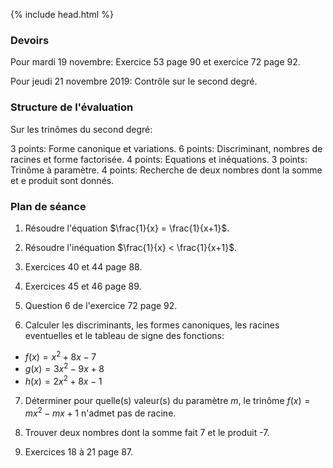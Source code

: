 {% include head.html %}

### Devoirs

Pour mardi 19 novembre: Exercice 53 page 90 et exercice 72 page 92.

Pour jeudi 21 novembre 2019: Contrôle sur le second degré.

### Structure de l'évaluation

Sur les trinômes du second degré:

3 points: Forme canonique et variations.
6 points: Discriminant, nombres de racines et forme factorisée.
4 points: Equations et inéquations.
3 points: Trinôme à paramètre.
4 points: Recherche de deux nombres dont la somme et e produit sont donnés.


### Plan de séance

1. Résoudre l'équation $\frac{1}{x} = \frac{1}{x+1}$.

2. Résoudre l'inéquation $\frac{1}{x} < \frac{1}{x+1}$.

3. Exercices 40 et 44 page 88.

4. Exercices 45 et 46 page 89.

5. Question 6 de l'exercice 72 page 92.

6. Calculer les discriminants, les formes canoniques, les racines eventuelles et le tableau de signe des fonctions:
* $f(x) = x^2+8x-7$
* $g(x) = 3x^2-9x+8$
* $h(x) = 2x^2+8x-1$ 

7. Déterminer pour quelle(s) valeur(s) du paramètre $m$, le trinôme $f(x)=mx^2-mx+1$ n'admet pas de racine.

8. Trouver deux nombres dont la somme fait 7 et le produit -7.

2. Exercices 18 à 21 page 87.

<!--

1. Définir par réccurence:
* Une suite $(u_n)$ arithmétique de raison 2 et de premier terme égal à 4.
* Une suite $(v_n)$ géométrique de raison 3 et de premier terme 5.

1. Calculer $u_1,u_2,u_3,u_{100}$.

1. Calculer $v_1,v_2,v_3,v_{100}$.

1. Soient $n$ et $p$ deux entiers. Proposer une relation entre $u_n$ et $u_p$ lorsque $(u_n)$ pour $n \geq n_0$ est une suite arithmétique de raison $r$. De même, pour une suite $(v_n)$ pour ${n \geq n_0}$ géométrique de raison $q$.

1. Rappeler la définition formelle de suite strictement croissante.

1. Montrer que la suite $(u_n)$ définie par récurrence par $u_0=1$ et pour tout entier n supérieur ou égal à 0, $u_{n+1}= u_n+(n+1)^2$ est strictement croissante.

1. Simplifier logiquement la proposition $(u_n)$ n'est pas arithmétique de raison r. De même, simplifier logiquement la proposition $(v_n)$ n'est pas arithmétique de raison q.

1. Pour la suite $(w_n)$ définie pour tout entier $n \geq 0$ par $w_n=(n+1)^2$. 
   * Calculer $w_1-w_0$ et $\frac{w_1}{w_0}$.
   * Quelle est la seule raison possible pour $(w_n)$ en tant que suite arithmétique (respectivement géométrique) ?
   * En déduire une simplification des négations des propositions $(w_n)$ est arithmétique (respectivement géométrique).
   * S'en servir pour montrer que cette suite est ni arithmétique ni géométrique.

1. Calculer astucieusement 1+2+3+...+250.

1. Développer $(1-q)(1+q+q^2)$ puis $(1-q)(1+q+q^q+q^3)$.


1. Reformuler la négation de la définition formelle de suite arithmétique.

1. Reformuler la négation de la définition formelle de suite géométrique.

-->

